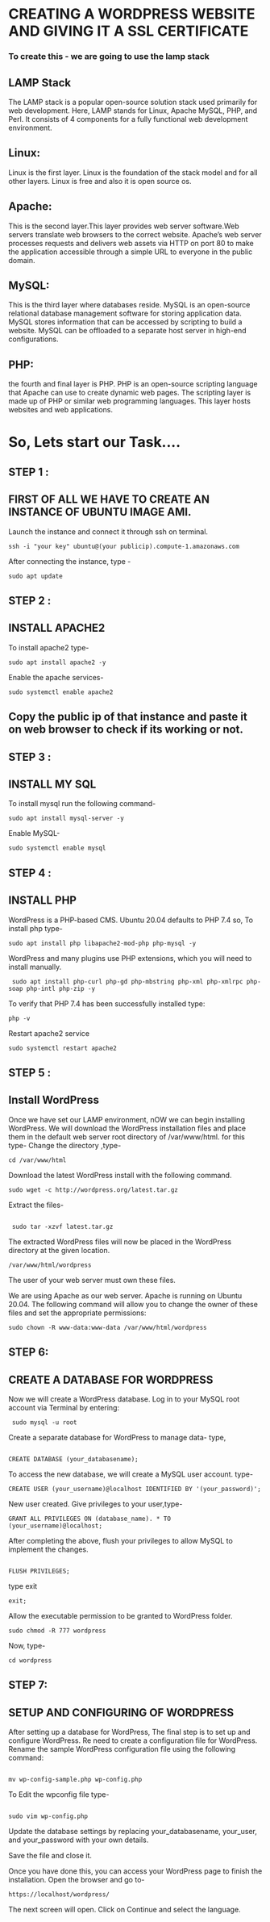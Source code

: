 # CREATING A WORDPRESS WEBSITE AND GIVING IT A SSL CERTIFICATE
### To create this - we are going to use the lamp stack
## LAMP Stack
The LAMP stack is a popular open-source solution stack used primarily for web development.<v>
 Here, LAMP stands for Linux, Apache MySQL, PHP, and Perl. It consists of 4 components for a fully functional web development environment.

## Linux: 
 Linux is the first layer. Linux is the foundation of the stack model and for all other layers. Linux is free and also it is open source os.

## Apache: 

 This is the second layer.This layer provides web server software.Web servers translate web browsers to the correct website.<v> 
 Apache’s web server processes requests and delivers web assets via HTTP on port 80 to make the application accessible through a simple URL to everyone in the public domain.

## MySQL: 
 This is the third layer where databases reside. MySQL is an open-source relational database management software for storing application data.<v> 
 MySQL stores information that can be accessed by scripting to build a website.<v> 
 MySQL can be offloaded to a separate host server in high-end configurations.

## PHP: 
the fourth and final layer is PHP. PHP is an open-source scripting language that Apache can use to create dynamic web pages.<v> 
The scripting layer is made up of PHP or similar web programming languages. This layer hosts websites and web applications.

# So, Lets start our Task....
## STEP 1 : 
## FIRST OF ALL WE HAVE TO CREATE AN INSTANCE OF UBUNTU IMAGE AMI.


Launch the instance and connect it through ssh on terminal.

```
ssh -i "your key" ubuntu@(your publicip).compute-1.amazonaws.com
```

After connecting the instance, type -
```
sudo apt update
```
## STEP 2 : 
## INSTALL APACHE2
To install apache2 type-

```
sudo apt install apache2 -y

```
Enable the apache services-

```
sudo systemctl enable apache2

```
## Copy the public ip of that instance and paste it on web browser to check if its working or not.

## STEP 3 :
## INSTALL MY SQL
To install mysql run the following command-
```
sudo apt install mysql-server -y

```
Enable MySQL-

```
sudo systemctl enable mysql

```
## STEP 4 :
## INSTALL PHP
WordPress is a PHP-based CMS.<v>
Ubuntu 20.04 defaults to PHP 7.4 so,
To install php type-
```
sudo apt install php libapache2-mod-php php-mysql -y

```
WordPress and many plugins use PHP extensions, which you will need to install manually.

```
 sudo apt install php-curl php-gd php-mbstring php-xml php-xmlrpc php-soap php-intl php-zip -y

```
To verify that PHP 7.4 has been successfully installed type:

```
php -v

```
Restart apache2 service
```
sudo systemctl restart apache2

```
## STEP 5 :
## Install WordPress
Once we have set our LAMP environment, nOW we can begin installing WordPress.<V>
We will download the WordPress installation files and place them in the default web server root directory of /var/www/html. for this type-
Change the directory ,type-
```
cd /var/www/html

```
Download the latest WordPress install with the following command.

```
sudo wget -c http://wordpress.org/latest.tar.gz

```
Extract the files-

```

 sudo tar -xzvf latest.tar.gz

```

The extracted WordPress files will now be placed in the WordPress directory at the given location.

```
/var/www/html/wordpress

````

The user of your web server must own these files.

We are using Apache as our web server. Apache is running on Ubuntu 20.04.<v>
The following command will allow you to change the owner of these files and set the appropriate permissions:

```
sudo chown -R www-data:www-data /var/www/html/wordpress

```

## STEP 6:
## CREATE A DATABASE FOR WORDPRESS

Now we will create a WordPress database. 
Log in to your MySQL root account via Terminal by entering:

```
 sudo mysql -u root

```

Create a separate database for WordPress to manage data-
type,
```

CREATE DATABASE (your_databasename);

```

To access the new database, we will create a MySQL user account.
type- 

```
CREATE USER (your_username)@localhost IDENTIFIED BY '(your_password)';

```

New user created.
Give privileges to your user,type-

```
GRANT ALL PRIVILEGES ON (database_name). * TO (your_username)@localhost;

```

After completing the above, flush your privileges to allow MySQL to implement the changes.

```

FLUSH PRIVILEGES;

```
type exit
```
exit;

```

Allow the executable permission to be granted to WordPress folder.

```
sudo chmod -R 777 wordpress

```

Now, type-

```
cd wordpress

```

## STEP 7: 
## SETUP AND CONFIGURING OF WORDPRESS
After setting up a database for WordPress, The final step is to set up and configure WordPress.<v>
Re need to create a configuration file for WordPress.<v>
Rename the sample WordPress configuration file using the following command:

```

mv wp-config-sample.php wp-config.php

```

To Edit the wpconfig file type-

```

sudo vim wp-config.php

```

Update the database settings by replacing your_databasename, your_user, and your_password with your own details.

Save the file and close it.

Once you have done this, you can access your WordPress page to finish the installation.<v>
Open the browser and go to-

```
https://localhost/wordpress/

```
The next screen will open. Click on Continue and select the language.



